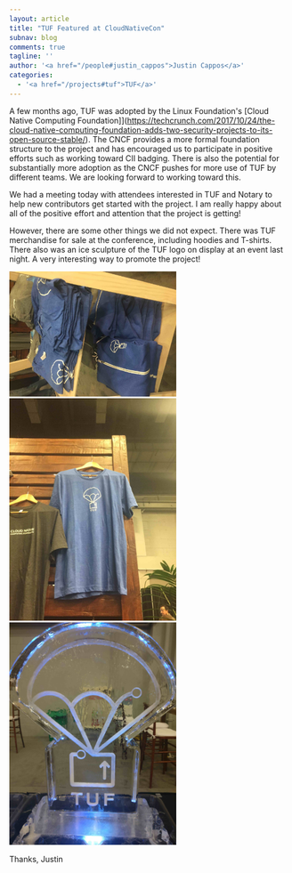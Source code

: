 ```yaml
---
layout: article
title: "TUF Featured at CloudNativeCon"
subnav: blog
comments: true
tagline: ''
author: '<a href="/people#justin_cappos">Justin Cappos</a>'
categories:
  - '<a href="/projects#tuf">TUF</a>'
---
```


A few months ago, TUF was adopted by the Linux Foundation's [Cloud Native
Computing Foundation]](https://techcrunch.com/2017/10/24/the-cloud-native-computing-foundation-adds-two-security-projects-to-its-open-source-stable/).
The CNCF provides a more formal foundation structure to the project and 
has encouraged us to participate in positive efforts such as working toward CII
badging.  There is also the potential for substantially more adoption as the 
CNCF pushes for more use of TUF by different teams.  We are looking forward to
working toward this.

We had a meeting today with attendees interested in TUF and Notary to help
new contributors get started with the project.  I am really happy about all of
the positive effort and attention that the project is getting!

However, there are some other things we did not expect.  There was TUF 
merchandise for sale at the conference, including hoodies and T-shirts.
There also was an ice sculpture of the TUF logo on display at an event last
night.  A very interesting way to promote the project!

<img src="/img/TUF-hoodies-LR.jpg" width="300"/>
<img src="/img/TUF-shirts-LR.jpg" width="300"/>
<img src="/img/TUF-ice-sculpture-LR.jpg" width="300"/>

Thanks,
Justin
